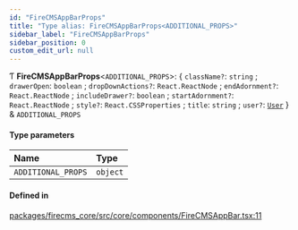 ```yaml
---
id: "FireCMSAppBarProps"
title: "Type alias: FireCMSAppBarProps<ADDITIONAL_PROPS>"
sidebar_label: "FireCMSAppBarProps"
sidebar_position: 0
custom_edit_url: null
---
```


Ƭ **FireCMSAppBarProps**\<`ADDITIONAL_PROPS`\>: \{ `className?`: `string` ; `drawerOpen`: `boolean` ; `dropDownActions?`: `React.ReactNode` ; `endAdornment?`: `React.ReactNode` ; `includeDrawer?`: `boolean` ; `startAdornment?`: `React.ReactNode` ; `style?`: `React.CSSProperties` ; `title`: `string` ; `user?`: [`User`](User.md)  } & `ADDITIONAL_PROPS`

#### Type parameters

| Name | Type |
| :------ | :------ |
| `ADDITIONAL_PROPS` | `object` |

#### Defined in

[packages/firecms_core/src/core/components/FireCMSAppBar.tsx:11](https://github.com/FireCMSco/firecms/blob/d45f3739/packages/firecms_core/src/core/components/FireCMSAppBar.tsx#L11)

